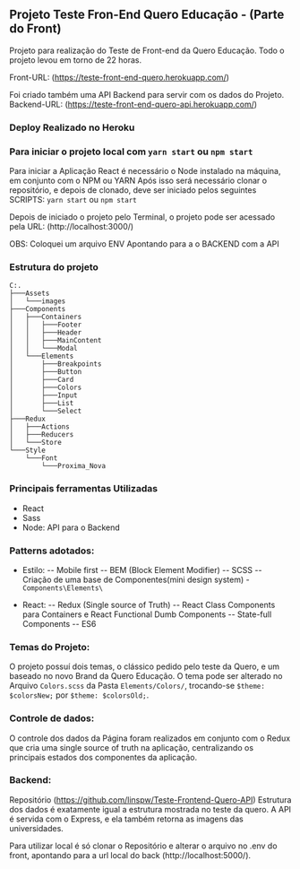 ## Projeto Teste Fron-End Quero Educação - (Parte do Front)

Projeto para realização do Teste de Front-end da Quero Educação.
Todo o projeto levou em torno de 22 horas.

Front-URL: (https://teste-front-end-quero.herokuapp.com/)

Foi criado também uma API Backend para servir com os dados do Projeto.
Backend-URL: (https://teste-front-end-quero-api.herokuapp.com/)

### Deploy Realizado no Heroku


### Para iniciar o projeto local com `yarn start` ou `npm start`

Para iniciar a Aplicação React é necessário o Node instalado na máquina, em conjunto com o NPM ou YARN 
Após isso será necessário clonar o repositório, e depois de clonado, deve ser iniciado pelos seguintes SCRIPTS: `yarn start` ou `npm start`

Depois de iniciado o projeto pelo Terminal, o projeto pode ser acessado pela URL: (http://localhost:3000/)

OBS: Coloquei um arquivo ENV Apontando para a o BACKEND com a API

### Estrutura do projeto
```
C:.
├───Assets
│   └───images
├───Components
│   ├───Containers
│   │   ├───Footer
│   │   ├───Header
│   │   ├───MainContent
│   │   └───Modal
│   └───Elements
│       ├───Breakpoints
│       ├───Button
│       ├───Card
│       ├───Colors
│       ├───Input
│       ├───List
│       └───Select
├───Redux
│   ├───Actions
│   ├───Reducers
│   └───Store
└───Style
    └───Font
        └───Proxima_Nova
```
### Principais ferramentas Utilizadas

- React
- Sass
- Node: API para o Backend

### Patterns adotados:

- Estilo:
-- Mobile first
-- BEM (Block Element Modifier)
-- SCSS
-- Criação de uma base de Componentes(mini design system) - `Components\Elements\`

- React:
-- Redux (Single source of Truth)
-- React Class Components para Containers e React Functional Dumb Components
-- State-full Components
-- ES6 

### Temas do Projeto:

O projeto possuí dois temas, o clássico pedido pelo teste da Quero, e um baseado no novo Brand da Quero Educação.
O tema pode ser alterado no Arquivo `Colors.scss` da Pasta `Elements/Colors/`, trocando-se `$theme: $colorsNew;` por `$theme: $colorsOld;`.

### Controle de dados:

O controle dos dados da Página foram realizados em conjunto com o Redux que cria uma single source of truth na aplicação, centralizando os principais estados dos componentes da aplicação.

### Backend:
Repositório (https://github.com/linspw/Teste-Frontend-Quero-API)
Estrutura dos dados é exatamente igual a estrutura mostrada no teste da quero.
A API é servida com o Express, e ela também retorna as imagens das universidades.

Para utilizar local é só clonar o Repositório e alterar o arquivo no .env do front, apontando para a url local do back (http://localhost:5000/).
